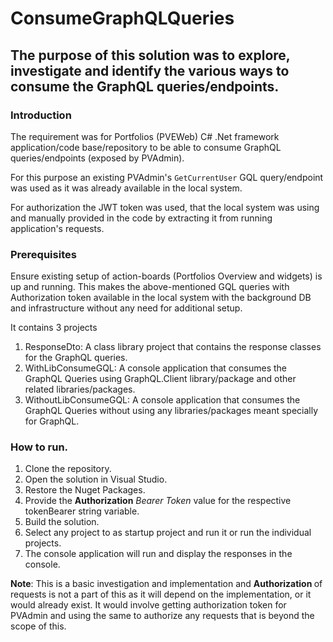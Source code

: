 # ConsumeGraphQLQueries
## The purpose of this solution was to explore, investigate and identify the various ways to consume the GraphQL queries/endpoints.

### Introduction
The requirement was for Portfolios (PVEWeb) C# .Net framework application/code base/repository to be able to consume GraphQL queries/endpoints (exposed by PVAdmin).
<p>For this purpose an existing PVAdmin's <code>GetCurrentUser</code> GQL query/endpoint was used as it was already available in the local system.</p>
For authorization the JWT token was used, that the local system was using and manually provided in the code by extracting it from running application's requests.

### Prerequisites
Ensure existing setup of action-boards (Portfolios Overview and widgets) is up and running.
This makes the above-mentioned GQL queries with Authorization token available in the local system with the background DB and infrastructure without any need for additional setup.

It contains 3 projects
1. ResponseDto: A class library project that contains the response classes for the GraphQL queries.
2. WithLibConsumeGQL: A console application that consumes the GraphQL Queries using GraphQL.Client library/package and other related libraries/packages.
3. WithoutLibConsumeGQL: A console application that consumes the GraphQL Queries without using any libraries/packages meant specially for GraphQL.

### How to run.
1. Clone the repository.
2. Open the solution in Visual Studio.
3. Restore the Nuget Packages.
4. Provide the <b>Authorization</b> <i>Bearer Token</i> value for the respective tokenBearer string variable.
5. Build the solution.
6. Select any project to as startup project and run it or run the individual projects.
7. The console application will run and display the responses in the console.

**Note**: This is a basic investigation and implementation and <b>Authorization </b> of requests is not a part of this as it will depend on the implementation, or it would already exist.
It would involve getting authorization token for PVAdmin and using the same to authorize any requests that is beyond the scope of this.

